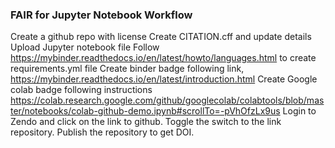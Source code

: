 ### FAIR for Jupyter Notebook Workflow 

Create a github repo with license
Create CITATION.cff and update details
Upload Jupyter notebook file
Follow https://mybinder.readthedocs.io/en/latest/howto/languages.html to create requirements.yml file
Create binder badge following link, https://mybinder.readthedocs.io/en/latest/introduction.html
Create Google colab badge following instructions https://colab.research.google.com/github/googlecolab/colabtools/blob/master/notebooks/colab-github-demo.ipynb#scrollTo=-pVhOfzLx9us
Login to Zendo and click on the link to github. 
Toggle the switch to the link repository. 
Publish the repository to get DOI.
